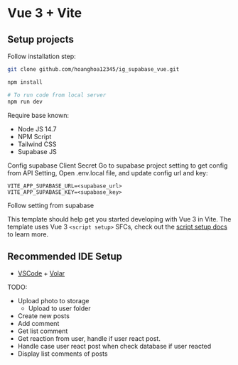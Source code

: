 # Vue 3 + Vite

## Setup projects

Follow installation step:

```bash
git clone github.com/hoanghoa12345/ig_supabase_vue.git

npm install

# To run code from local server
npm run dev
```

Require base known:

- Node JS 14.7
- NPM Script
- Tailwind CSS
- Supabase JS

Config supabase Client Secret
Go to supabase project setting to get config from API Setting,
Open .env.local file, and update config url and key:

```
VITE_APP_SUPABASE_URL=<supabase_url>
VITE_APP_SUPABASE_KEY=<supabase_key>
```

Follow setting from supabase

This template should help get you started developing with Vue 3 in Vite. The template uses Vue 3 `<script setup>` SFCs, check out the [script setup docs](https://v3.vuejs.org/api/sfc-script-setup.html#sfc-script-setup) to learn more.

## Recommended IDE Setup

- [VSCode](https://code.visualstudio.com/) + [Volar](https://marketplace.visualstudio.com/items?itemName=johnsoncodehk.volar)

TODO:

- Upload photo to storage
  - Upload to user folder
- Create new posts
- Add comment
- Get list comment
- Get reaction from user, handle if user react post.
- Handle case user react post when check database if user reacted
- Display list comments of posts
